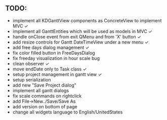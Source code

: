 ﻿## TODO:

 - implement all KDGanttView components as ConcreteView to implement MVC  ✓
 - implement all GanttEntities which will be used as models in MVC ✓
 - handle onClose event from exit QMenu and from 'X' button ✓
 - add resize controls for Gantt DateTimeView under a new menu ✓
 - add free days dialog management ✓
 - fix color filled button in FreeDaysDialog
 - fix freeday visualization in hour scale bug
 - clean observer ✓
 - move endDate only to Task class ✓
 - setup project management in gantt view ✓
 - setup serialization
 - add new "Save Project dialog"
 - implement all gantt dialogs
 - fix scale commands on rightclick
 - add File->New../Save/Save As
 - add version on bottom of page
 - change all widgets language to English/UnitedStates
